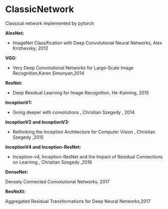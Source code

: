 # ClassicNetwork
Classical network implemented by pytorch



**AlexNet:**

- ImageNet Classification with Deep Convolutional Neural Networks, Alex Krizhevsky, 2012



**VGG:**

- Very Deep Convolutional Networks for Large-Scale Image Recognition,Karen Simonyan,2014



**ResNet:**

- Deep Residual Learning for Image Recognition, He-Kaiming, 2015



**InceptionV1:**

- Going deeper with convolutions , Christian Szegedy , 2014



**InceptionV2 and InceptionV3:**

- Rethinking the Inception Architecture for Computer Vision , Christian Szegedy ,2015



**InceptionV4 and Inception-ResNet:**

- Inception-v4, Inception-ResNet and the Impact of Residual Connections on Learning , Christian Szegedy ,2016



**DenseNet:**

Densely Connected Convolutional Networks, 2017



**ResNeXt:**

Aggregated Residual Transformations for Deep Neural Networks,2017